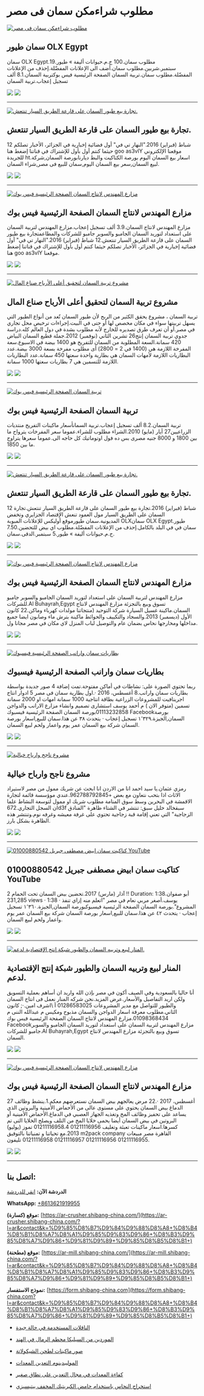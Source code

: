 # مطلوب شراءمكن سمان فى مصر 

<a href="https://swt.shibang-china.com/?l=ar&img&k=%D9%85%D8%B7%D9%84%D9%88%D8%A8+%D8%B4%D8%B1%D8%A7%D8%A1%D9%85%D9%83%D9%86+%D8%B3%D9%85%D8%A7%D9%86+%D9%81%D9%89+%D9%85%D8%B5%D8%B1+" target="_blank">![مطلوب شراءمكن سمان فى مصر ](http://static.shibang-china.com/all-800x300/1234.jpg)</a>

## سمان طيور OLX Egypt
سمان OLX Egypt.مطلوب سمان.100 ج.م.حيوانات أليفة » طيور.19 سبتمبر.شربين.مطلوب سمان.أضف الى الإعلانات المفضّلة.إحذف من الإعلانات المفضّلة.مطلوب سمان.تربية السمان الصفحة الرئيسية فيس بوكتربية السمان.8.1 ألف تسجيل إعجاب.تربية السمان‏


<a href="https://whatsapp.shibangsoft.com/WhatsApp.php" target="_blank" title="WhatsApp">![](http://static.shibang-china.com/icon/whatsapp.png)</a> <a href="https://swt.shibang-china.com/?l=ar&icon&k=%D9%85%D8%B7%D9%84%D9%88%D8%A8+%D8%B4%D8%B1%D8%A7%D8%A1%D9%85%D9%83%D9%86+%D8%B3%D9%85%D8%A7%D9%86+%D9%81%D9%89+%D9%85%D8%B5%D8%B1+" target="_blank">![](http://static.shibang-china.com/icon/chat-ar.png)</a>

---

<a href="https://swt.shibang-china.com/?l=ar&img&k=%D9%85%D8%B7%D9%84%D9%88%D8%A8+%D8%B4%D8%B1%D8%A7%D8%A1%D9%85%D9%83%D9%86+%D8%B3%D9%85%D8%A7%D9%86+%D9%81%D9%89+%D9%85%D8%B5%D8%B1+" target="_blank">![تجارة بيع طيور السمان على قارعة الطريق السيار تنتعش.](http://static.shibang-china.com/all-800x300/1299.jpg)</a>

## تجارة بيع طيور السمان على قارعة الطريق السيار تنتعش.
12 شباط (فبراير) 2016.&quot;النهار تي في&quot; أول فضائية إخبارية في الجزائر، الأخبار تصلكم حيثما كنتم أول بأول للإشتراك في قناتنا إضغط هنا goo as3vlY موقعنا الإلكتروني للجريدة ht.اسعار بيع السمان اليوم بورصة الكتاكيت والبط ديارنابورصة السمان,شركة لبيع السمان,سعر بيع السمان اليوم,سمان للبيع فى مصر,شراء السمان.


<a href="https://whatsapp.shibangsoft.com/WhatsApp.php" target="_blank" title="WhatsApp">![](http://static.shibang-china.com/icon/whatsapp.png)</a> <a href="https://swt.shibang-china.com/?l=ar&icon&k=%D9%85%D8%B7%D9%84%D9%88%D8%A8+%D8%B4%D8%B1%D8%A7%D8%A1%D9%85%D9%83%D9%86+%D8%B3%D9%85%D8%A7%D9%86+%D9%81%D9%89+%D9%85%D8%B5%D8%B1+" target="_blank">![](http://static.shibang-china.com/icon/chat-ar.png)</a>

---

<a href="https://swt.shibang-china.com/?l=ar&img&k=%D9%85%D8%B7%D9%84%D9%88%D8%A8+%D8%B4%D8%B1%D8%A7%D8%A1%D9%85%D9%83%D9%86+%D8%B3%D9%85%D8%A7%D9%86+%D9%81%D9%89+%D9%85%D8%B5%D8%B1+" target="_blank">![مزارع المهندس لانتاج السمان الصفحة الرئيسية فيس بوك](http://static.shibang-china.com/all-800x300/1265.jpg)</a>

## مزارع المهندس لانتاج السمان الصفحة الرئيسية فيس بوك
مزارع المهندس لانتاج السمان.3.9 ألف تسجيل إعجاب.مزارع المهندس لتربية السمان على استعداد لتوريد السمان الجامبو والسوبر جامبو للشركات والمطاعم‏تجارة بيع طيور السمان على قارعة الطريق السيار تنتعش.12 شباط (فبراير) 2016.&quot;النهار تي في&quot; أول فضائية إخبارية في الجزائر، الأخبار تصلكم حيثما كنتم أول بأول للإشتراك في قناتنا إضغط هنا goo as3vlY موقعنا.


<a href="https://whatsapp.shibangsoft.com/WhatsApp.php" target="_blank" title="WhatsApp">![](http://static.shibang-china.com/icon/whatsapp.png)</a> <a href="https://swt.shibang-china.com/?l=ar&icon&k=%D9%85%D8%B7%D9%84%D9%88%D8%A8+%D8%B4%D8%B1%D8%A7%D8%A1%D9%85%D9%83%D9%86+%D8%B3%D9%85%D8%A7%D9%86+%D9%81%D9%89+%D9%85%D8%B5%D8%B1+" target="_blank">![](http://static.shibang-china.com/icon/chat-ar.png)</a>

---

<a href="https://swt.shibang-china.com/?l=ar&img&k=%D9%85%D8%B7%D9%84%D9%88%D8%A8+%D8%B4%D8%B1%D8%A7%D8%A1%D9%85%D9%83%D9%86+%D8%B3%D9%85%D8%A7%D9%86+%D9%81%D9%89+%D9%85%D8%B5%D8%B1+" target="_blank">![مشروع تربية السمان لتحقيق أعلى الأرباح صناع المال](http://static.shibang-china.com/all-800x300/334.jpg)</a>

## مشروع تربية السمان لتحقيق أعلى الأرباح صناع المال
تربية السمان ، مشروع يحقق الكثير من الربح لأن طيور السمان تٌعد من أنواع الطيور التي يسهل تربيتها سواء في مكان مخصص لها أو حتى في البيت.إجراءات ترخيص محل تجاري في مصر.أو أن تعرف طرق تصديره للخارج لأنه مطلوب بشدة في دول العالم كله.دراسة جدوي تربية السمان إنتج26 تشرين الثاني (نوفمبر) 2012.جملة قطيع السمان البياض 420 سمانة.السعة المطلوبة من السمان للتفريخ هو 1400 بيضة في الاسبوع.سعة المفرخة اللازمة هي (1400 في 2 = 2800) أى مطلوب مفرخة بسعة 3000 بيضة.عدد البطاريات اللازمة لأمهات السمان هي بطارية واحدة سعتها 450 سمانة.عدد البطاريات اللازمة للتسمين هي 7 بطاريات سعتها 1000 سمانة.


<a href="https://whatsapp.shibangsoft.com/WhatsApp.php" target="_blank" title="WhatsApp">![](http://static.shibang-china.com/icon/whatsapp.png)</a> <a href="https://swt.shibang-china.com/?l=ar&icon&k=%D9%85%D8%B7%D9%84%D9%88%D8%A8+%D8%B4%D8%B1%D8%A7%D8%A1%D9%85%D9%83%D9%86+%D8%B3%D9%85%D8%A7%D9%86+%D9%81%D9%89+%D9%85%D8%B5%D8%B1+" target="_blank">![](http://static.shibang-china.com/icon/chat-ar.png)</a>

---

<a href="https://swt.shibang-china.com/?l=ar&img&k=%D9%85%D8%B7%D9%84%D9%88%D8%A8+%D8%B4%D8%B1%D8%A7%D8%A1%D9%85%D9%83%D9%86+%D8%B3%D9%85%D8%A7%D9%86+%D9%81%D9%89+%D9%85%D8%B5%D8%B1+" target="_blank">![تربية السمان الصفحة الرئيسية فيس بوك](http://static.shibang-china.com/all-800x300/1179.jpg)</a>

## تربية السمان الصفحة الرئيسية فيس بوك
تربية السمان.8.2 ألف تسجيل إعجاب.تربية السمان‏أسعار ماكينات التفريخ منتديات الزراعيين27 أيار (مايو) 2010.الشراء مطلوب للشراء.عموما سعر المفرخات يترواح ما بين 1800 و 8000 جنيه مصرى بس ده فول اوتوماتيك كل حاجه الى.عموما سعرها يتراوح ما بين 1850.


<a href="https://whatsapp.shibangsoft.com/WhatsApp.php" target="_blank" title="WhatsApp">![](http://static.shibang-china.com/icon/whatsapp.png)</a> <a href="https://swt.shibang-china.com/?l=ar&icon&k=%D9%85%D8%B7%D9%84%D9%88%D8%A8+%D8%B4%D8%B1%D8%A7%D8%A1%D9%85%D9%83%D9%86+%D8%B3%D9%85%D8%A7%D9%86+%D9%81%D9%89+%D9%85%D8%B5%D8%B1+" target="_blank">![](http://static.shibang-china.com/icon/chat-ar.png)</a>

---

<a href="https://swt.shibang-china.com/?l=ar&img&k=%D9%85%D8%B7%D9%84%D9%88%D8%A8+%D8%B4%D8%B1%D8%A7%D8%A1%D9%85%D9%83%D9%86+%D8%B3%D9%85%D8%A7%D9%86+%D9%81%D9%89+%D9%85%D8%B5%D8%B1+" target="_blank">![تجارة بيع طيور السمان على قارعة الطريق السيار تنتعش.](http://static.shibang-china.com/all-800x300/640.jpg)</a>

## تجارة بيع طيور السمان على قارعة الطريق السيار تنتعش.
12 شباط (فبراير) 2016.تجارة بيع طيور السمان على قارعة الطريق السيار تنتعش.تجارة السمان على الطريق السيار مول العمود تنعش الإقتصاد الجزايري وتخفض المديونية.سمان طيورموقع أوليكس للإعلانات المبوبة OLXسمان OLX Egypt.طيور سمان في في البلد بالكامل.إحذف من الإعلانات المفضّلة.مطلوب اي بيض للتحضين.7.50 ج.م.حيوانات أليفة » طيور.5 سبتمبر.الدقى.سمان.


<a href="https://whatsapp.shibangsoft.com/WhatsApp.php" target="_blank" title="WhatsApp">![](http://static.shibang-china.com/icon/whatsapp.png)</a> <a href="https://swt.shibang-china.com/?l=ar&icon&k=%D9%85%D8%B7%D9%84%D9%88%D8%A8+%D8%B4%D8%B1%D8%A7%D8%A1%D9%85%D9%83%D9%86+%D8%B3%D9%85%D8%A7%D9%86+%D9%81%D9%89+%D9%85%D8%B5%D8%B1+" target="_blank">![](http://static.shibang-china.com/icon/chat-ar.png)</a>

---

<a href="https://swt.shibang-china.com/?l=ar&img&k=%D9%85%D8%B7%D9%84%D9%88%D8%A8+%D8%B4%D8%B1%D8%A7%D8%A1%D9%85%D9%83%D9%86+%D8%B3%D9%85%D8%A7%D9%86+%D9%81%D9%89+%D9%85%D8%B5%D8%B1+" target="_blank">![مزارع المهندس لانتاج السمان الصفحة الرئيسية فيس بوك](http://static.shibang-china.com/all-800x300/1445.jpg)</a>

## مزارع المهندس لانتاج السمان الصفحة الرئيسية فيس بوك
مزارع المهندس لتربية السمان على استعداد لتوريد السمان الجامبو والسوبر جامبو للشركات.Al Buhayrah,Egypt تسوق وبيع بالتجزئة مزارع المهندس لانتاج السمان‏.ماكينة غسيل السيارة شركة التوحيد (منتجاتنا مولدات كهرباء وماكن.22 كانون الأول (ديسمبر) 2013.والسجاد والتكييف والحوائط ماكينة بترش ماء وصابون ايضا جميع مداخلها ومخارجها نحاس بضمان عام والتوصيل لباب المنزل لاي مكان في مصر مجانا ول.


<a href="https://whatsapp.shibangsoft.com/WhatsApp.php" target="_blank" title="WhatsApp">![](http://static.shibang-china.com/icon/whatsapp.png)</a> <a href="https://swt.shibang-china.com/?l=ar&icon&k=%D9%85%D8%B7%D9%84%D9%88%D8%A8+%D8%B4%D8%B1%D8%A7%D8%A1%D9%85%D9%83%D9%86+%D8%B3%D9%85%D8%A7%D9%86+%D9%81%D9%89+%D9%85%D8%B5%D8%B1+" target="_blank">![](http://static.shibang-china.com/icon/chat-ar.png)</a>

---

<a href="https://swt.shibang-china.com/?l=ar&img&k=%D9%85%D8%B7%D9%84%D9%88%D8%A8+%D8%B4%D8%B1%D8%A7%D8%A1%D9%85%D9%83%D9%86+%D8%B3%D9%85%D8%A7%D9%86+%D9%81%D9%89+%D9%85%D8%B5%D8%B1+" target="_blank">![بطاريات سمان وارانب الصفحة الرئيسية فيسبوك](http://static.shibang-china.com/all-800x300/820.jpg)</a>

## بطاريات سمان وارانب الصفحة الرئيسية فيسبوك
ربما تحتوي الصورة على: نشاطات في أماكن مفتوحة.تمت إضافة 4 صور جديدة بواسطة بطاريات سمان وارانب.8 أغسطس، 2016 ·.اول بطارية سمان فى مصر 5 ادوار انتاج اجرينافيت للمشروعات الزراعية بطاقة انتاجية 1000 سمانة امهات او 2000 سمانة تسمين (متوفر الان ) م أحمد يوسف استشارى تصميم وانشاء مزارع الارانب والدواجن 01113232858بورصة السمان الصفحة الرئيسية فيسبوك Facebookبورصة السمان,الجيزة.١٬٣٢٩ تسجيل إعجاب · يتحدث ٣٨ عن هذا.سمان للبيع,اسعار بورصة السمان شركة بيع السمان عمر يوم واعمار ولحم لبيع السمان.


<a href="https://whatsapp.shibangsoft.com/WhatsApp.php" target="_blank" title="WhatsApp">![](http://static.shibang-china.com/icon/whatsapp.png)</a> <a href="https://swt.shibang-china.com/?l=ar&icon&k=%D9%85%D8%B7%D9%84%D9%88%D8%A8+%D8%B4%D8%B1%D8%A7%D8%A1%D9%85%D9%83%D9%86+%D8%B3%D9%85%D8%A7%D9%86+%D9%81%D9%89+%D9%85%D8%B5%D8%B1+" target="_blank">![](http://static.shibang-china.com/icon/chat-ar.png)</a>

---

<a href="https://swt.shibang-china.com/?l=ar&img&k=%D9%85%D8%B7%D9%84%D9%88%D8%A8+%D8%B4%D8%B1%D8%A7%D8%A1%D9%85%D9%83%D9%86+%D8%B3%D9%85%D8%A7%D9%86+%D9%81%D9%89+%D9%85%D8%B5%D8%B1+" target="_blank">![مشروع ناجح وارباح خيالية](http://static.shibang-china.com/all-800x300/462.jpg)</a>

## مشروع ناجح وارباح خيالية
رمزي عثمان.يا سيد احمد انا من الاردن انا ابحث عن شريك ممول من مصر لاستيراد الاثاث اذا بتحب نتعاون مع بعض +962788792845.عندي موؤسسة قائمة لتجارة الاقمشة في البحرين وسط سوق المنامة مطلوب شريك او ممول لتوسعة النشاط علما ان السجل التجاري.672d3f سبقخالد خليل سبق: تنتشر في الشتاء ظاهرة "الفنادق الزجاجية" التي تعني إقامة قبة زجاجية تحتوي على غرفة معيشه وغرفه نوم.وتنتشر هذه الظاهرة بشكل بارز.


<a href="https://whatsapp.shibangsoft.com/WhatsApp.php" target="_blank" title="WhatsApp">![](http://static.shibang-china.com/icon/whatsapp.png)</a> <a href="https://swt.shibang-china.com/?l=ar&icon&k=%D9%85%D8%B7%D9%84%D9%88%D8%A8+%D8%B4%D8%B1%D8%A7%D8%A1%D9%85%D9%83%D9%86+%D8%B3%D9%85%D8%A7%D9%86+%D9%81%D9%89+%D9%85%D8%B5%D8%B1+" target="_blank">![](http://static.shibang-china.com/icon/chat-ar.png)</a>

---

<a href="https://swt.shibang-china.com/?l=ar&img&k=%D9%85%D8%B7%D9%84%D9%88%D8%A8+%D8%B4%D8%B1%D8%A7%D8%A1%D9%85%D9%83%D9%86+%D8%B3%D9%85%D8%A7%D9%86+%D9%81%D9%89+%D9%85%D8%B5%D8%B1+" target="_blank">![كتاكيت سمان ابيض مصطفى جبريل 01000880542 YouTube](http://static.shibang-china.com/all-800x300/610.jpg)</a>

## كتاكيت سمان ابيض مصطفى جبريل 01000880542 YouTube
2 آذار (مارس) 2017.تحضين بيض السمان تحت الحمام !! Duration: 1:38.أبو صفوان 231,285 views &middot; 1:38 &middot; يوسف.أصغر مربي نعام في مصر &quot;اتعلم منه إزاي تنفذ المشروع&quot;.بورصة السمان الصفحة الرئيسية فيسبوكبورصة السمان,الجيزة.١٬٣٦٠ تسجيل إعجاب · يتحدث ٤٢ عن هذا.سمان للبيع,اسعار بورصة السمان شركة بيع السمان عمر يوم واعمار ولحم لبيع السمان.


<a href="https://whatsapp.shibangsoft.com/WhatsApp.php" target="_blank" title="WhatsApp">![](http://static.shibang-china.com/icon/whatsapp.png)</a> <a href="https://swt.shibang-china.com/?l=ar&icon&k=%D9%85%D8%B7%D9%84%D9%88%D8%A8+%D8%B4%D8%B1%D8%A7%D8%A1%D9%85%D9%83%D9%86+%D8%B3%D9%85%D8%A7%D9%86+%D9%81%D9%89+%D9%85%D8%B5%D8%B1+" target="_blank">![](http://static.shibang-china.com/icon/chat-ar.png)</a>

---

<a href="https://swt.shibang-china.com/?l=ar&img&k=%D9%85%D8%B7%D9%84%D9%88%D8%A8+%D8%B4%D8%B1%D8%A7%D8%A1%D9%85%D9%83%D9%86+%D8%B3%D9%85%D8%A7%D9%86+%D9%81%D9%89+%D9%85%D8%B5%D8%B1+" target="_blank">![المنار لبيع وتربيه السمان والطيور شبكة إنتج الإقتصادية لدعم.](http://static.shibang-china.com/all-800x300/144.jpg)</a>

## المنار لبيع وتربيه السمان والطيور شبكة إنتج الإقتصادية لدعم.
أنا حاليا بالسعودية وفي الصيف أكون في مصر بإذن الله واريد ان أساهم بعملية التسويق ولكن اريد التفاصيل والأسعار.عرض المزيد.نحن شركه المنار نعمل فى انتاج السمان والطيور للتواصل مع مدير المشروعات 01286583025 أ \\اشرف امين.·; كانون الثاني.مطلوب معرفة اسعار الدواجن والسمان مذبوح ومكيس م عبدالله الننى م 01098368434.مزارع المهندس لانتاج السمان الصفحة الرئيسية فيس بوك Facebookمزارع المهندس لتربية السمان على استعداد لتوريد السمان الجامبو والسوبر جامبو للشركات.Al Buhayrah,Egypt تسوق وبيع بالتجزئة مزارع المهندس لانتاج السمان‏.


<a href="https://whatsapp.shibangsoft.com/WhatsApp.php" target="_blank" title="WhatsApp">![](http://static.shibang-china.com/icon/whatsapp.png)</a> <a href="https://swt.shibang-china.com/?l=ar&icon&k=%D9%85%D8%B7%D9%84%D9%88%D8%A8+%D8%B4%D8%B1%D8%A7%D8%A1%D9%85%D9%83%D9%86+%D8%B3%D9%85%D8%A7%D9%86+%D9%81%D9%89+%D9%85%D8%B5%D8%B1+" target="_blank">![](http://static.shibang-china.com/icon/chat-ar.png)</a>

---

<a href="https://swt.shibang-china.com/?l=ar&img&k=%D9%85%D8%B7%D9%84%D9%88%D8%A8+%D8%B4%D8%B1%D8%A7%D8%A1%D9%85%D9%83%D9%86+%D8%B3%D9%85%D8%A7%D9%86+%D9%81%D9%89+%D9%85%D8%B5%D8%B1+" target="_blank">![مزارع المهندس لانتاج السمان الصفحة الرئيسية فيس بوك](http://static.shibang-china.com/all-800x300/395.jpg)</a>

## مزارع المهندس لانتاج السمان الصفحة الرئيسية فيس بوك
27 أغسطس، 2017 ·.22 مرض يعالجهم بيض السمان نستعرضهم معكم.1.ينشط وظائف الدماغ بيض السمان يحتوي على مستوى عالى من الأحماض الأمينية والبروتين الذي يساعد على تحفيز وظائف المخ وتغذيه الجهاز العصبي في الدماغ.الأحماض الأمينية أو البروتين في بيض السمان أيضا يحمى خلايا المخ من التلف ويصلح الخلايا التى تم كسرها.اسعار ماكينات تعبئة وتغليف 01211116956 01211116958.4 تموز (يوليو) 2013.مع تحياتنا و تمنياتنا بالتوفيق m2pack company القاهرة مصر مبيعات 01211116955 01211116956 01211116957 01211116958 تليفون.


<a href="https://whatsapp.shibangsoft.com/WhatsApp.php" target="_blank" title="WhatsApp">![](http://static.shibang-china.com/icon/whatsapp.png)</a> <a href="https://swt.shibang-china.com/?l=ar&icon&k=%D9%85%D8%B7%D9%84%D9%88%D8%A8+%D8%B4%D8%B1%D8%A7%D8%A1%D9%85%D9%83%D9%86+%D8%B3%D9%85%D8%A7%D9%86+%D9%81%D9%89+%D9%85%D8%B5%D8%B1+" target="_blank">![](http://static.shibang-china.com/icon/chat-ar.png)</a>

---
## اتصل بنا:

**الدردشة الآن:** [انقر للدردشة](https://swt.shibang-china.com?l=ar&contact&k=%D9%85%D8%B7%D9%84%D9%88%D8%A8+%D8%B4%D8%B1%D8%A7%D8%A1%D9%85%D9%83%D9%86+%D8%B3%D9%85%D8%A7%D9%86+%D9%81%D9%89+%D9%85%D8%B5%D8%B1+)

**WhatsApp:**  [+8613621919955](https://whatsapp.shibangsoft.com/WhatsApp.php)

**موقع (كسارة):** [https://ar-crusher.shibang-china.com/](https://ar-crusher.shibang-china.com/?l=ar&contact&k=%D9%85%D8%B7%D9%84%D9%88%D8%A8+%D8%B4%D8%B1%D8%A7%D8%A1%D9%85%D9%83%D9%86+%D8%B3%D9%85%D8%A7%D9%86+%D9%81%D9%89+%D9%85%D8%B5%D8%B1+)

**موقع (مطحنة):** [https://ar-mill.shibang-china.com/](https://ar-mill.shibang-china.com/?l=ar&contact&k=%D9%85%D8%B7%D9%84%D9%88%D8%A8+%D8%B4%D8%B1%D8%A7%D8%A1%D9%85%D9%83%D9%86+%D8%B3%D9%85%D8%A7%D9%86+%D9%81%D9%89+%D9%85%D8%B5%D8%B1+)

**نموذج الاستفسار:** [https://form.shibang-china.com](https://form.shibang-china.com?l=ar&contact&k=%D9%85%D8%B7%D9%84%D9%88%D8%A8+%D8%B4%D8%B1%D8%A7%D8%A1%D9%85%D9%83%D9%86+%D8%B3%D9%85%D8%A7%D9%86+%D9%81%D9%89+%D9%85%D8%B5%D8%B1+)

* [الناقلات المستخدمة في حالة جيدة](../20/%D8%A7%D9%84%D9%86%D8%A7%D9%82%D9%84%D8%A7%D8%AA%20%D8%A7%D9%84%D9%85%D8%B3%D8%AA%D8%AE%D8%AF%D9%85%D8%A9%20%D9%81%D9%8A%20%D8%AD%D8%A7%D9%84%D8%A9%20%D8%AC%D9%8A%D8%AF%D8%A9.md)

* [الموردين من السيليكا محطم الرمال في الهند](../16/%D8%A7%D9%84%D9%85%D9%88%D8%B1%D8%AF%D9%8A%D9%86%20%D9%85%D9%86%20%D8%A7%D9%84%D8%B3%D9%8A%D9%84%D9%8A%D9%83%D8%A7%20%D9%85%D8%AD%D8%B7%D9%85%20%D8%A7%D9%84%D8%B1%D9%85%D8%A7%D9%84%20%D9%81%D9%8A%20%D8%A7%D9%84%D9%87%D9%86%D8%AF.md)

* [صور ماكينات لطحن الشيكولاتة](../19/%D8%B5%D9%88%D8%B1%20%D9%85%D8%A7%D9%83%D9%8A%D9%86%D8%A7%D8%AA%20%D9%84%D8%B7%D8%AD%D9%86%20%D8%A7%D9%84%D8%B4%D9%8A%D9%83%D9%88%D9%84%D8%A7%D8%AA%D8%A9.md)

* [الموليبدينوم التعدين المعدات](../18/%D8%A7%D9%84%D9%85%D9%88%D9%84%D9%8A%D8%A8%D8%AF%D9%8A%D9%86%D9%88%D9%85%20%D8%A7%D9%84%D8%AA%D8%B9%D8%AF%D9%8A%D9%86%20%D8%A7%D9%84%D9%85%D8%B9%D8%AF%D8%A7%D8%AA.md)

* [كفاءة المعدات في مجال التعدين على نطاق صغير](../19/%D9%83%D9%81%D8%A7%D8%A1%D8%A9%20%D8%A7%D9%84%D9%85%D8%B9%D8%AF%D8%A7%D8%AA%20%D9%81%D9%8A%20%D9%85%D8%AC%D8%A7%D9%84%20%D8%A7%D9%84%D8%AA%D8%B9%D8%AF%D9%8A%D9%86%20%D8%B9%D9%84%D9%89%20%D9%86%D8%B7%D8%A7%D9%82%20%D8%B5%D8%BA%D9%8A%D8%B1.md)

* [استخراج النحاس باستخدام حامض الكبريتيك المخفف بيتيسيزي](../16/%D8%A7%D8%B3%D8%AA%D8%AE%D8%B1%D8%A7%D8%AC%20%D8%A7%D9%84%D9%86%D8%AD%D8%A7%D8%B3%20%D8%A8%D8%A7%D8%B3%D8%AA%D8%AE%D8%AF%D8%A7%D9%85%20%D8%AD%D8%A7%D9%85%D8%B6%20%D8%A7%D9%84%D9%83%D8%A8%D8%B1%D9%8A%D8%AA%D9%8A%D9%83%20%D8%A7%D9%84%D9%85%D8%AE%D9%81%D9%81%20%D8%A8%D9%8A%D8%AA%D9%8A%D8%B3%D9%8A%D8%B2%D9%8A.md)